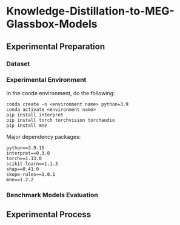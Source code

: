 # Knowledge-Distillation-to-MEG-Glassbox-Models

## Experimental Preparation

### Dataset

### Experimental Environment

In the conde environment, do the following:

```
conda create -n <environment name> python=3.9
conda activate <environment name>
pip install interpret
pip install torch torchvision torchaudio
pip install mne
```

Major dependency packages:

```
python==3.9.15
interpret==0.3.0
torch==1.13.0
scikit-learn==1.1.3
shap==0.41.0
skope-rules==1.0.1
mne==1.2.2
```

### Benchmark Models Evaluation

## Experimental Process

